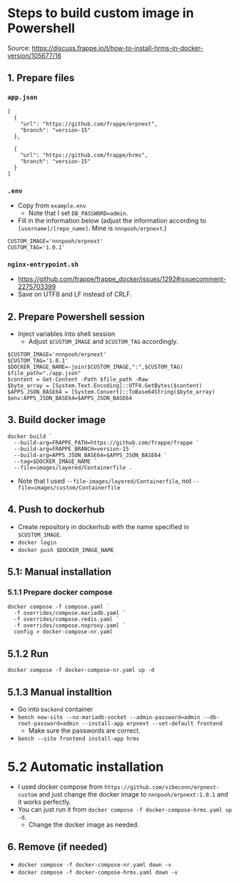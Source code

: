 # Steps to build custom image in Powershell

Source: https://discuss.frappe.io/t/how-to-install-hrms-in-docker-version/105677/16

## 1. Prepare files

### `app.json`

```
[
  {
    "url": "https://github.com/frappe/erpnext",
    "branch": "version-15"
  },

  {
    "url": "https://github.com/frappe/hrms",
    "branch": "version-15"
  }
]
```

### `.env`

- Copy from `example.env`
  - Note that I set `DB_PASSWORD=admin`.
- Fill in the information below (adjust the information according to `[username]/[repo_name]`. Mine is `nnnpooh/erpnext`.)

```
CUSTOM_IMAGE='nnnpooh/erpnext'
CUSTOM_TAG='1.0.1'
```

### `nginx-entrypoint.sh`

- https://github.com/frappe/frappe_docker/issues/1292#issuecomment-2275703399
- Save on UTF8 and LF instead of CRLF.

## 2. Prepare Powershell session

- Inject variables into shell session
  - Adjust `$CUSTOM_IMAGE` and `$CUSTOM_TAG` accordingly.

```
$CUSTOM_IMAGE='nnnpooh/erpnext'
$CUSTOM_TAG='1.0.1'
$DOCKER_IMAGE_NAME=-join($CUSTOM_IMAGE,":",$CUSTOM_TAG)
$file_path="./app.json"
$content = Get-Content -Path $file_path -Raw
$byte_array = [System.Text.Encoding]::UTF8.GetBytes($content)
$APPS_JSON_BASE64 = [System.Convert]::ToBase64String($byte_array)
$env:APPS_JSON_BASE64=$APPS_JSON_BASE64
```

## 3. Build docker image

```
docker build `
  --build-arg=FRAPPE_PATH=https://github.com/frappe/frappe `
  --build-arg=FRAPPE_BRANCH=version-15 `
  --build-arg=APPS_JSON_BASE64=$APPS_JSON_BASE64 `
  --tag=$DOCKER_IMAGE_NAME `
  --file=images/layered/Containerfile .
```

- Note that I used `--file-images/layered/Containerfile`, not `--file=images/custom/Containerfile`

## 4. Push to dockerhub

- Create repository in dockerhub with the name specified in `$CUSTOM_IMAGE`.
- `docker login`
- `docker push $DOCKER_IMAGE_NAME`

## 5.1: Manual installation

### 5.1.1 Prepare docker compose

```
docker compose -f compose.yaml `
  -f overrides/compose.mariadb.yaml `
  -f overrides/compose.redis.yaml `
  -f overrides/compose.noproxy.yaml `
  config > docker-compose-nr.yaml
```

## 5.1.2 Run

`docker compose -f docker-compose-nr.yaml up -d`

## 5.1.3 Manual installtion

- Go into `backend` container
- `bench new-site --no-mariadb-socket --admin-password=admin --db-root-password=admin --install-app erpnext --set-default frontend`
  - Make sure the passwords are correct.
- `bench --site frontend install-app hrms`

# 5.2 Automatic installation

- I used docker compose from `https://github.com/vibeconn/erpnext-custom` and just change the docker image to `nnnpooh/erpnext:1.0.1` and it works perfectly.
- You can just run it from `docker compose -f docker-compose-hrms.yaml up -d`.
  - Change the docker image as needed.

## 6. Remove (if needed)

- `docker compose -f docker-compose-nr.yaml down -v`
- `docker compose -f docker-compose-hrms.yaml down -v`
